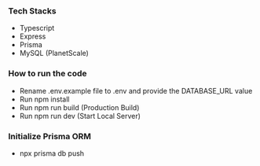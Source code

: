 ### Tech Stacks

- Typescript
- Express
- Prisma
- MySQL (PlanetScale)

### How to run the code

- Rename .env.example file to .env and provide the DATABASE_URL value
- Run npm install
- Run npm run build (Production Build)
- Run npm run dev (Start Local Server)

### Initialize Prisma ORM

- npx prisma db push
